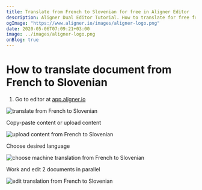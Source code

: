```yaml
---
title: Translate from French to Slovenian for free in Aligner Editor
description: Aligner Dual Editor Tutorial. How to translate for free from French to Slovenian. Aligner is multilingual document management platform. 
ogImage: "https://www.aligner.io/images/aligner-logo.png"
date: 2020-05-06T07:09:21+03:00
image: ../images/aligner-logo.png
onBlog: true
---
```


# How to translate document from French to Slovenian

1. Go to editor at [app.aligner.io](https://app.aligner.io "Aligner App web page")

![translate from French to Slovenian](../aligner-blank-editor.png "translate from French to Slovenian")

Copy-paste content or upload content

![upload content from French to Slovenian](../aligner-uploaded-document.png "upload content from French to Slovenian")

Choose desired language

![choose machine translation from French to Slovenian](../aligner-language-dropdown.png "choose machine translation from French to Slovenian")

Work and edit 2 documents in parallel

![edit translation from French to Slovenian](../aligner-double-sitded-editor.png "edit translation from French to Slovenian")

